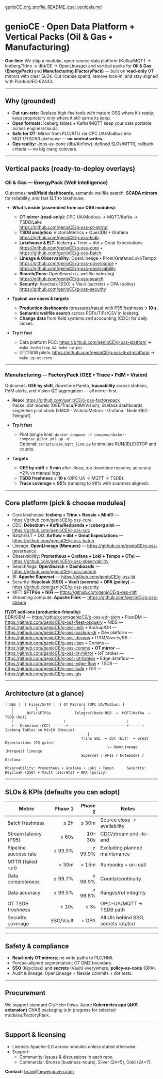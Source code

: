 [genioCE_org_profile_README_dual_verticals.md](https://github.com/user-attachments/files/22061237/genioCE_org_profile_README_dual_verticals.md)
# genioCE · Open Data Platform + Vertical Packs (Oil & Gas • Manufacturing)

**One line:** We ship a modular, open-source data platform (Kafka/MQTT → Iceberg/Trino → dbt/GE → OpenLineage) and vertical packs for **Oil & Gas (EnergyPack)** and **Manufacturing (FactoryPack)** — built on **read-only** OT mirrors with clear SLOs. Cut license spend, remove lock-in, and stay aligned with Purdue/IEC‑62443.

---

## Why (grounded)

- **Cut run-rate:** Replace high-fee tools with mature OSS where it’s ready; keep proprietary only where it still earns its keep.  
- **Open formats:** Iceberg tables + Kafka/MQTT keep your data portable across engines/clouds.  
- **Safe for OT:** Mirror from PLC/RTU via OPC UA/Modbus into MQTT/TSDB/Lakehouse — **no control writes.**  
- **Ops reality:** Jobs-as-code (dbt/Airflow), defined SLOs/MTTR, rollback criteria — no big-bang cutovers.

---

## Vertical packs (ready-to-deploy overlays)

### Oil & Gas — **EnergyPack** (Well Intelligence)
Outcomes: **well/field dashboards**, semantic wellfile search, **SCADA mirrors** for reliability, and fast ELT to lakehouse.

- **What’s inside (assembled from our OSS modules):**
  - **OT mirror (read-only):** OPC UA/Modbus → MQTT/Kafka → TSDB/Lake  
    https://github.com/genioCE/g-oss-ot-mirror
  - **TSDB analytics:** VictoriaMetrics + QuestDB + Grafana  
    https://github.com/genioCE/g-oss-tsdb
  - **Lakehouse & ELT:** Iceberg + Trino + dbt + Great Expectations  
    https://github.com/genioCE/g-oss-core • https://github.com/genioCE/g-oss-batch
  - **Lineage & Observability:** OpenLineage • Prom/Grafana/Loki/Tempo  
    https://github.com/genioCE/g-oss-governance • https://github.com/genioCE/g-oss-observability
  - **Search/Docs:** OpenSearch (+ wellfile indexing)  
    https://github.com/genioCE/g-oss-search
  - **Security:** Keycloak (SSO) + Vault (secrets) + OPA (policy)  
    https://github.com/genioCE/g-oss-security

- **Typical use cases & targets**
  - **Production dashboards** (pressures/rates) with P95 freshness ≤ **10 s**.  
  - **Semantic wellfile search** across PDFs/TIFs/CSV in Iceberg.  
  - **Change data** from field systems and accounting (CDC) for daily closes.

- **Try it fast**
  - Data platform POC: https://github.com/genioCE/g-oss-platform → `make bootstrap && make up-poc`  
  - OT/TSDB pilots: https://github.com/genioCE/g-oss-it-ot-platform → `make up-ot-core`

---

### Manufacturing — **FactoryPack** (OEE • Trace • PdM • Vision)
Outcomes: **OEE by shift**, downtime Pareto, **traceability** across stations, PdM alerts, and Vision QC aggregation — all mirror‑first.

- **Repo:** https://github.com/genioCE/g-oss-factorypack  
  Packs: dbt models (OEE/Trace/PdM/Vision), Grafana dashboards, single‑line pilot stack (EMQX · VictoriaMetrics · Grafana · Node‑RED · Telegraf).

- **Try it fast**
  - Pilot (single line): `docker compose -f compose/docker-compose.pilot.yml up -d`  
    Optional: `scripts/sim_mqtt_line.py` to simulate RUN/IDLE/STOP and counts.

- **Targets**
  - **OEE by shift** ≤ **5 min** after close; top downtime reasons; accuracy ±2% vs manual logs.  
  - **TSDB freshness** ≤ **10 s** (OPC UA → MQTT → TSDB).  
  - **Trace coverage** ≥ **95%** (ramping to 98% with scanners aligned).

---

## Core platform (pick & choose modules)

- Core lakehouse: **Iceberg + Trino + Nessie + MinIO** — https://github.com/genioCE/g-oss-core  
- CDC: **Debezium + Kafka/Redpanda + Iceberg sink** — https://github.com/genioCE/g-oss-cdc  
- Batch/ELT + DQ: **Airflow + dbt + Great Expectations** — https://github.com/genioCE/g-oss-batch  
- Lineage: **OpenLineage (Marquez)** — https://github.com/genioCE/g-oss-governance  
- Observability: **Prometheus + Grafana + Loki + Tempo + OTel** — https://github.com/genioCE/g-oss-observability  
- Search/logs: **OpenSearch + Dashboards** — https://github.com/genioCE/g-oss-search  
- BI: **Apache Superset** — https://github.com/genioCE/g-oss-bi  
- Security: **Keycloak (SSO) + Vault (secrets) + OPA (policy)** — https://github.com/genioCE/g-oss-security  
- MFT: **SFTPGo + NiFi** — https://github.com/genioCE/g-oss-mft  
- Streaming compute: **Apache Flink** — https://github.com/genioCE/g-oss-stream  

**IT/OT add‑ons (production‑friendly):**  
EDR/SIEM — https://github.com/genioCE/g-oss-edr-siem • FleetDM — https://github.com/genioCE/g-oss-fleet-osquery • NIDS — https://github.com/genioCE/g-oss-nids • Backup/DR — https://github.com/genioCE/g-oss-backup-dr • Dev platform — https://github.com/genioCE/g-oss-devops • ITSM/Assets/KB — https://github.com/genioCE/g-oss-itsm • Comms — https://github.com/genioCE/g-oss-comms • **OT mirror** — https://github.com/genioCE/g-oss-ot-mirror • IoT broker — https://github.com/genioCE/g-oss-iot-broker • Edge dataflow — https://github.com/genioCE/g-oss-edge-flow • TSDB — https://github.com/genioCE/g-oss-tsdb • GIS — https://github.com/genioCE/g-oss-gis

---

## Architecture (at a glance)

```
[ DBs ]  [ Files/SFTP ]  [ OT Mirrors (OPC UA/Modbus) ]
   |          |                     |
   |      NiFi/SFTPGo           Telegraf/Node-RED  →  MQTT/Kafka  →  TSDB (hot)
   |                       \                            |
   +-- Debezium (CDC) ------+---------------------------+------→  Iceberg Tables on MinIO (Nessie)
                                      |
                                   Trino SQL  ← dbt (ELT)  → Great Expectations (DQ gates)
                                               \→ OpenLineage (Marquez) lineage
                                   Superset / APIs / Notebooks / Grafana

Observability: Prometheus + Grafana + Loki + Tempo      Security: Keycloak (SSO) + Vault (secrets) + OPA (policy)
```

---

## SLOs & KPIs (defaults you can adopt)

| Metric                     | Phase 1        | Phase 2        | Notes                                |
|---                         |---:            |---:            |---                                   |
| Batch freshness            | ≤ 2h           | ≤ 30m          | Source close → availability          |
| Stream latency (P95)       | ≤ 60s          | 10–30s         | CDC/stream end-to-end                |
| Pipeline success rate      | ≥ 99.5%        | ≥ 99.9%        | Excluding planned maintenance        |
| MTTR (failed run)          | < 30m          | < 15m          | Runbooks + on-call                   |
| Data completeness          | ≥ 99.7%        | ≥ 99.9%        | Counts/continuity                    |
| Data accuracy              | ≥ 99.5%        | ≥ 99.8%        | Ranges/ref integrity                 |
| OT TSDB freshness          | ≤ 10s          | ≤ 3s           | OPC-UA/MQTT → TSDB path              |
| Security coverage          | SSO/Vault      | + OPA          | All UIs behind SSO; secrets rotated  |

---

## Safety & compliance

- **Read-only OT mirrors**; no write paths to PLC/HMI.  
- Purdue-aligned segmentation; OT DMZ boundary.  
- **SSO** (Keycloak) and **secrets** (Vault) everywhere; **policy-as-code** (OPA).  
- Audit & lineage: OpenLineage + Nessie commits + dbt tests.

---

## Procurement

We support standard Git/Helm flows. Azure **Kubernetes app (AKS extension)** CNAB packaging is in progress for selected modules/FactoryPack.

---

## Support & licensing

- License: Apache-2.0 across modules unless stated otherwise.  
- Support:
  - Community: issues & discussions in each repo.  
  - Commercial: Bronze (business-hours), Silver (24×5), Gold (24×7).

**Contact:** brian@hewesguyen.com
